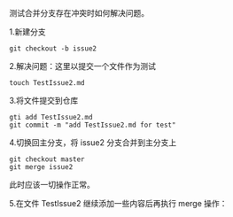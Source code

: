 测试合并分支存在冲突时如何解决问题。

1.新建分支
```
git checkout -b issue2
```

2.解决问题：这里以提交一个文件作为测试
```
touch TestIssue2.md
```

3.将文件提交到仓库
```
gti add TestIssue2.md
git commit -m "add TestIssue2.md for test"
```

4.切换回主分支，将 issue2 分支合并到主分支上
```
git checkout master
git merge issue2
```
此时应该一切操作正常。

5.在文件 TestIssue2 继续添加一些内容后再执行 merge 操作：

